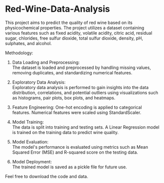 # Red-Wine-Data-Analysis
This project aims to predict the quality of red wine based on its physicochemical properties. The project utilizes a dataset containing various features such as fixed acidity, volatile acidity, citric acid, residual sugar, chlorides, free sulfur dioxide, total sulfur dioxide, density, pH, sulphates, and alcohol.<br>

Methodology:<br>

1. Data Loading and Preprocessing:<br> The dataset is loaded and preprocessed by handling missing values, removing duplicates, and standardizing numerical features.<br>

2. Exploratory Data Analysis:<br> Exploratory data analysis is performed to gain insights into the data distribution, correlations, and potential outliers using visualizations such as histograms, pair plots, box plots, and heatmaps.<br>

3. Feature Engineering: One-hot encoding is applied to categorical features. Numerical features were scaled using StandardScaler.<br>

4. Model Training:<br> The data is split into training and testing sets. A Linear Regression model is trained on the training data to predict wine quality.<br>

5. Model Evaluation:<br> The model's performance is evaluated using metrics such as Mean Squared Error (MSE) and R-squared score on the testing data.<br>

6. Model Deployment:<br> The trained model is saved as a pickle file for future use.<br>

Feel free to download the code and data.
